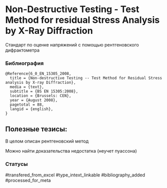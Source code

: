 # Non-Destructive Testing - Test Method for residual Stress Analysis by X-Ray Diffraction

Стандарт по оценке напряжений с помощью рентгеновского дифрактометра

### Библиография
```
@Reference{6_0_EN_15305_2008,
  title = {Non-destructive Testing -- Test Method for Residual Stress analysis by X-ray Diffraction},
  media = {text},
  subtitle = {BS EN 15305:2008},
  location = {Brussels: CEN},
  year = {August 2008},
  pagetotal = 88,
  langid = {english},
}
```

## Полезные тезисы:

В целом описан рентгеновский метод

Можно найти доказательства недостатка (неучет пуассона)

### Статусы
#transfered_from_excel 
#type_intext_linkable 
#bibliography_added
#processed_for_meta
